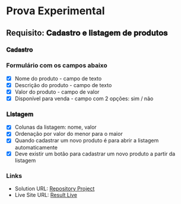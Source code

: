 # Prova Experimental

## Requisito: 𝐂𝐚𝐝𝐚𝐬𝐭𝐫𝐨 𝐞 𝐥𝐢𝐬𝐭𝐚𝐠𝐞𝐦 𝐝𝐞 𝐩𝐫𝐨𝐝𝐮𝐭𝐨𝐬

### 𝐂𝐚𝐝𝐚𝐬𝐭𝐫𝐨

### Formulário com os campos abaixo

- [x] Nome do produto - campo de texto
- [x] Descrição do produto - campo de texto
- [x] Valor do produto - campo de valor
- [x] Disponível para venda - campo com 2 opções: sim / não

### 𝐋𝐢𝐬𝐭𝐚𝐠𝐞𝐦

- [x] Colunas da listagem: nome, valor
- [x] Ordenação por valor do menor para o maior
- [x] Quando cadastrar um novo produto é para abrir a listagem automaticamente
- [x] Deve existir um botão para cadastrar um novo produto a partir da listagem

### Links

- Solution URL: [Repository Project](https://github.com/Samuel-Amaro/desafio-vaga-oak)
- Live Site URL: [Result Live](https://samuel-amaro.github.io/desafio-vaga-oak/)
